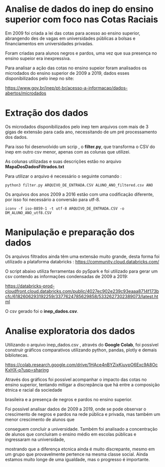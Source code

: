 # Analise de dados do inep do ensino superior com foco nas Cotas Raciais
Em 2009 foi criada a lei das cotas para acesso ao ensino superior, abrangendo des de vagas em universidades públicas a bolsas e financiamentos em universidades privadas. 

Foram criadas para alunos negros e pardos, uma vez que sua presença no ensino supeior era inexpressiva.

Para analisar a ação das cotas no ensino supeior foram analisados os microdados do ensino superior de 2009 a 2019, dados esses disponibilizados pelo inep no site:

https://www.gov.br/inep/pt-br/acesso-a-informacao/dados-abertos/microdados

# Extração dos dados
Os microdados disponibilizados pelo inep tem arquivos com mais de 3 gigas de extensão para cada ano, necessitando de um pré processamento dos dados.

Para isso foi desenvolvido um scrip , o **filter.py**, que transforma o CSV do inep em outro csv menor, apenas com as colunas que utilizei.

As colunas utilizadas e suas descrições estão no arquivo **MapaDosDadosFiltrados.txt**

Para utilizar o arquivo é necessário o seguinte comando :
```shell 
python3 filter.py ARQUIVO_DE_ENTRADA.CSV ALUNO_ANO_filtered.csv ANO
```
Os arquivos dos anos 2009 a 2016 estão com uma codificação diferente, por isso foi necessário a conversão para utf-8.
```shell 
iconv -f iso-8859-1 -t utf-8 ARQUIVO_DE_ENTRADA.CSV -o DM_ALUNO_ANO_utf8.CSV
```
# Manipulação e preparação dos dados
Os arquivos filtrados ainda têm uma extensão muito grande, desta forma foi utilizado a plataforma databricks : https://community.cloud.databricks.com/

O script abaixo utiliza ferramentas do pySpark e foi utilizado para gerar um csv contendo as informações condensadas de 2009 a 2019:

https://databricks-prod-cloudfront.cloud.databricks.com/public/4027ec902e239c93eaaa8714f173bcfc/6182606293192259/3377624785629858/5332627302389073/latest.html

O csv gerado foi o **inep_dados.csv**.

# Analise exploratoria dos dados

Utilizando o arquivo inep_dados.csv , através do **Google Colab**, foi possível construir gráficos comparativos utilizando python, pandas, plotly e demais bibliotecas.

https://colab.research.google.com/drive/1HAce4nBYZixKiuypO6Exc9A8OcKxHX-p?usp=sharing

Através dos gráficos foi possível acompanhar o impacto das cotas no ensino superior, tentando mitigar a discrepância que há entre a composição étnica e racial da sociedade 

brasileira e a presença de negros e pardos no ensino superior. 

Foi possível analisar dados de 2009 a 2019, onde se pode observar o crescimento de negros e pardos na rede pública e privada, mas também um menor crescimento de alunos que 

conseguem concluir a universidade. Também foi analisado a concentração de alunos que concluíram o ensino médio em escolas públicas e ingressaram na universidade,

mostrando que a diferença etcnica ainda é muito discrepante, mesmo em um grupo que provavelmente pertence na mesma classe social.
Ainda estamos muito longe de uma igualdade, mas o progresso é importante. 


